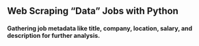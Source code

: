 ## Web Scraping “Data” Jobs with Python

#### Gathering job metadata like title, company, location, salary, and description for further analysis.
